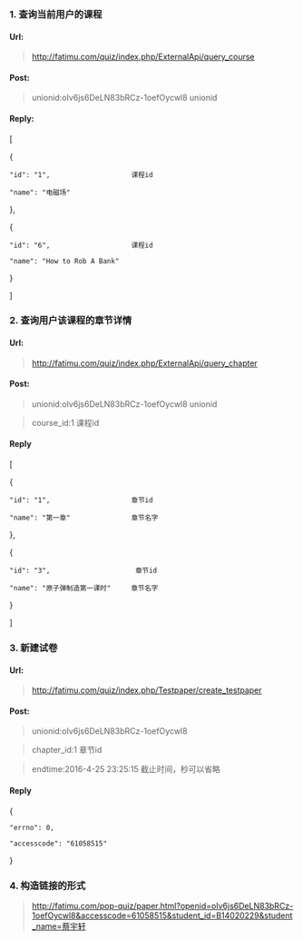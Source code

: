 ### 1. 查询当前用户的课程

#### Url:
> http://fatimu.com/quiz/index.php/ExternalApi/query_course

#### Post:
> unionid:oIv6js6DeLN83bRCz-1oefOycwl8               unionid

#### Reply:

[

  {

    "id": "1",                    课程id

    "name": "电磁场"

  },

  {

    "id": "6",                    课程id

    "name": "How to Rob A Bank"

  }

]

### 2. 查询用户该课程的章节详情

#### Url:
> http://fatimu.com/quiz/index.php/ExternalApi/query_chapter

#### Post:
> unionid:oIv6js6DeLN83bRCz-1oefOycwl8               unionid

> course_id:1                                        课程id

#### Reply

[

  {

    "id": "1",                    章节id

    "name": "第一章"               章节名字

  },

  {

    "id": "3",                     章节id
 
    "name": "原子弹制造第一课时"     章节名字

  }

]

### 3. 新建试卷

#### Url:
> http://fatimu.com/quiz/index.php/Testpaper/create_testpaper

#### Post:
> unionid:oIv6js6DeLN83bRCz-1oefOycwl8  

>  chapter_id:1                              章节id

> endtime:2016-4-25 23:25:15                截止时间，秒可以省略       

#### Reply


{

    "errno": 0,                    

    "accesscode": "61058515"              

}

### 4. 构造链接的形式
> http://fatimu.com/pop-quiz/paper.html?openid=oIv6js6DeLN83bRCz-1oefOycwl8&accesscode=61058515&student_id=B14020229&student_name=蔡宇轩







